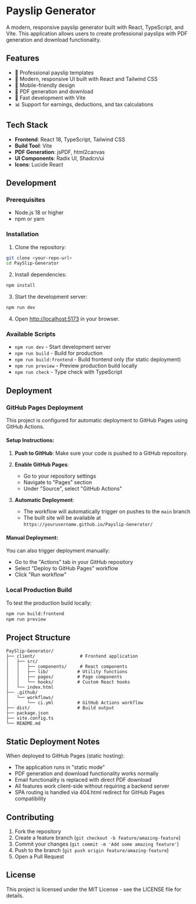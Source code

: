 # Payslip Generator

A modern, responsive payslip generator built with React, TypeScript, and Vite. This application allows users to create professional payslips with PDF generation and download functionality.

## Features

- 📄 Professional payslip templates
- 🎨 Modern, responsive UI built with React and Tailwind CSS
- 📱 Mobile-friendly design
- 💾 PDF generation and download
- 🚀 Fast development with Vite
- 📊 Support for earnings, deductions, and tax calculations

## Tech Stack

- **Frontend**: React 18, TypeScript, Tailwind CSS
- **Build Tool**: Vite
- **PDF Generation**: jsPDF, html2canvas
- **UI Components**: Radix UI, Shadcn/ui
- **Icons**: Lucide React

## Development

### Prerequisites

- Node.js 18 or higher
- npm or yarn

### Installation

1. Clone the repository:
```bash
git clone <your-repo-url>
cd PaySlip-Generator
```

2. Install dependencies:
```bash
npm install
```

3. Start the development server:
```bash
npm run dev
```

4. Open [http://localhost:5173](http://localhost:5173) in your browser.

### Available Scripts

- `npm run dev` - Start development server
- `npm run build` - Build for production
- `npm run build:frontend` - Build frontend only (for static deployment)
- `npm run preview` - Preview production build locally
- `npm run check` - Type check with TypeScript

## Deployment

### GitHub Pages Deployment

This project is configured for automatic deployment to GitHub Pages using GitHub Actions.

#### Setup Instructions:

1. **Push to GitHub**: Make sure your code is pushed to a GitHub repository.

2. **Enable GitHub Pages**:
   - Go to your repository settings
   - Navigate to "Pages" section
   - Under "Source", select "GitHub Actions"

3. **Automatic Deployment**: 
   - The workflow will automatically trigger on pushes to the `main` branch
   - The built site will be available at `https://yourusername.github.io/Payslip-Generator/`

#### Manual Deployment:

You can also trigger deployment manually:
- Go to the "Actions" tab in your GitHub repository
- Select "Deploy to GitHub Pages" workflow
- Click "Run workflow"

### Local Production Build

To test the production build locally:

```bash
npm run build:frontend
npm run preview
```

## Project Structure

```
PaySlip-Generator/
├── client/                 # Frontend application
│   ├── src/
│   │   ├── components/     # React components
│   │   ├── lib/           # Utility functions
│   │   ├── pages/         # Page components
│   │   └── hooks/         # Custom React hooks
│   └── index.html
├── .github/
│   └── workflows/
│       └── ci.yml         # GitHub Actions workflow
├── dist/                  # Build output
├── package.json
├── vite.config.ts
└── README.md
```

## Static Deployment Notes

When deployed to GitHub Pages (static hosting):
- The application runs in "static mode"
- PDF generation and download functionality works normally
- Email functionality is replaced with direct PDF download
- All features work client-side without requiring a backend server
- SPA routing is handled via 404.html redirect for GitHub Pages compatibility

## Contributing

1. Fork the repository
2. Create a feature branch (`git checkout -b feature/amazing-feature`)
3. Commit your changes (`git commit -m 'Add some amazing feature'`)
4. Push to the branch (`git push origin feature/amazing-feature`)
5. Open a Pull Request

## License

This project is licensed under the MIT License - see the LICENSE file for details.
